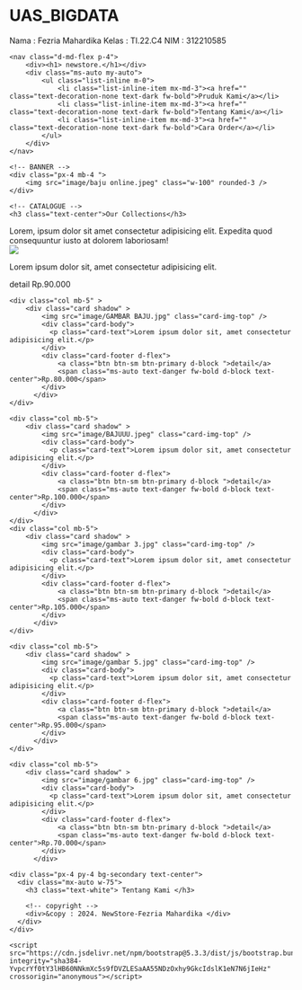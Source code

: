# UAS_BIGDATA
Nama : Fezria Mahardika 
Kelas : TI.22.C4
NIM : 312210585 


<!doctype html>
<html lang="en">
  <head>
    <meta charset="utf-8">
    <meta name="viewport" content="width=device-width, initial-scale=1">
    <title>NEW STORE</title>
    <link href="https://cdn.jsdelivr.net/npm/bootstrap@5.3.3/dist/css/bootstrap.min.css" rel="stylesheet" integrity="sha384-QWTKZyjpPEjISv5WaRU9OFeRpok6YctnYmDr5pNlyT2bRjXh0JMhjY6hW+ALEwIH" crossorigin="anonymous">
  </head>
  <body class="bg-secondary">
    <div class="container border mb-4 mt-4 rounded-3 shadow bg-white">
    <!-- MENU -->

    <nav class="d-md-flex p-4">
        <div><h1> newstore.</h1></div>
        <div class="ms-auto my-auto">
            <ul class="list-inline m-0">
                <li class="list-inline-item mx-md-3"><a href="" class="text-decoration-none text-dark fw-bold">Pruduk Kami</a></li>
                <li class="list-inline-item mx-md-3"><a href="" class="text-decoration-none text-dark fw-bold">Tentang Kami</a></li>
                <li class="list-inline-item mx-md-3"><a href="" class="text-decoration-none text-dark fw-bold">Cara Order</a></li>
            </ul>
        </div>
    </nav>

    <!-- BANNER -->
    <div class="px-4 mb-4 ">
        <img src="image/baju online.jpeg" class="w-100" rounded-3 /> 
    </div>
    
    <!-- CATALOGUE -->
    <h3 class="text-center">Our Collections</h3>
<div class="text-center w-50 mx-auto fw-light"> Lorem, ipsum dolor sit amet consectetur adipisicing elit. Expedita quod consequuntur iusto at dolorem laboriosam!</div>

<div class="row row-cols-md-3 row-cols-2 gx-5 p-5 " >
    <div class="col mb-5">
        <div class="card shadow" >
            <img src="image/Vania 101 A.jpg" class="card-img-top" />
            <div class="card-body">
              <p class="card-text">Lorem ipsum dolor sit, amet consectetur adipisicing elit.</p>
            </div>
            <div class="card-footer d-flex">
                <a class="btn btn-sm btn-primary d-block ">detail</a>
                <span class="ms-auto text-danger fw-bold d-block text-center">Rp.90.000</span>
            </div>
          </div>
    </div>

    <div class="col mb-5" >
        <div class="card shadow" >
            <img src="image/GAMBAR BAJU.jpg" class="card-img-top" />
            <div class="card-body">
              <p class="card-text">Lorem ipsum dolor sit, amet consectetur adipisicing elit.</p>
            </div>
            <div class="card-footer d-flex">
                <a class="btn btn-sm btn-primary d-block ">detail</a>
                <span class="ms-auto text-danger fw-bold d-block text-center">Rp.80.000</span>
            </div>
          </div>
    </div>

    <div class="col mb-5">
        <div class="card shadow" >
            <img src="image/BAJUUU.jpeg" class="card-img-top" />
            <div class="card-body">
              <p class="card-text">Lorem ipsum dolor sit, amet consectetur adipisicing elit.</p>
            </div>
            <div class="card-footer d-flex">
                <a class="btn btn-sm btn-primary d-block ">detail</a>
                <span class="ms-auto text-danger fw-bold d-block text-center">Rp.100.000</span>
            </div>
          </div>
    </div>
    <div class="col mb-5">
        <div class="card shadow" >
            <img src="image/gambar 3.jpg" class="card-img-top" />
            <div class="card-body">
              <p class="card-text">Lorem ipsum dolor sit, amet consectetur adipisicing elit.</p>
            </div>
            <div class="card-footer d-flex">
                <a class="btn btn-sm btn-primary d-block ">detail</a>
                <span class="ms-auto text-danger fw-bold d-block text-center">Rp.105.000</span>
            </div>
          </div>
    </div>

    <div class="col mb-5">
        <div class="card shadow" >
            <img src="image/gambar 5.jpg" class="card-img-top" />
            <div class="card-body">
              <p class="card-text">Lorem ipsum dolor sit, amet consectetur adipisicing elit.</p>
            </div>
            <div class="card-footer d-flex">
                <a class="btn btn-sm btn-primary d-block ">detail</a>
                <span class="ms-auto text-danger fw-bold d-block text-center">Rp.95.000</span>
            </div>
          </div>
    </div>

    <div class="col mb-5">
        <div class="card shadow" >
            <img src="image/gambar 6.jpg" class="card-img-top" />
            <div class="card-body">
              <p class="card-text">Lorem ipsum dolor sit, amet consectetur adipisicing elit.</p>
            </div>
            <div class="card-footer d-flex">
                <a class="btn btn-sm btn-primary d-block ">detail</a>
                <span class="ms-auto text-danger fw-bold d-block text-center">Rp.70.000</span>
            </div>
          </div>

<!-- TENTANG KAMI -->
    <div class="px-4 py-4 bg-secondary text-center"> 
      <div class="mx-auto w-75"> 
        <h3 class="text-white"> Tentang Kami </h3>
        
        <!-- copyright -->
        <div>&copy : 2024. NewStore-Fezria Mahardika </div>
      </div>
    </div>
</div>
</div>


    <script src="https://cdn.jsdelivr.net/npm/bootstrap@5.3.3/dist/js/bootstrap.bundle.min.js" integrity="sha384-YvpcrYf0tY3lHB60NNkmXc5s9fDVZLESaAA55NDzOxhy9GkcIdslK1eN7N6jIeHz" crossorigin="anonymous"></script>
</body>
</html>
